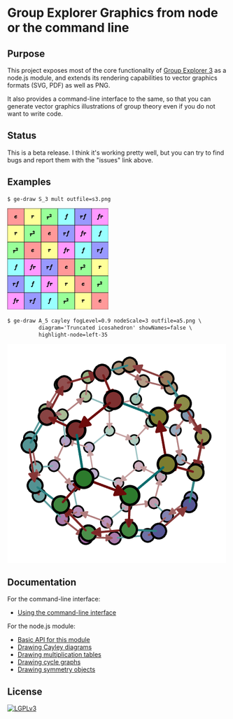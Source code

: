 
# Group Explorer Graphics from node or the command line

## Purpose

This project exposes most of the core functionality of [Group Explorer
3](https://github.com/nathancarter/group-explorer) as a node.js module, and
extends its rendering capabilities to vector graphics formats (SVG, PDF) as
well as PNG.

It also provides a command-line interface to the same, so that you can
generate vector graphics illustrations of group theory even if you do not
want to write code.

## Status

This is a beta release.  I think it's working pretty well, but you can try
to find bugs and report them with the "issues" link above.

## Examples

```
$ ge-draw S_3 mult outfile=s3.png
```

![Multiplication table resulting from previous command](docs/s3.png)

```
$ ge-draw A_5 cayley fogLevel=0.9 nodeScale=3 outfile=a5.png \
          diagram='Truncated icosahedron' showNames=false \
          highlight-node=left-35
```

![Cayley diagram resulting from previous command](docs/a5.png)

## Documentation

For the command-line interface:
 * [Using the command-line interface](docs/cli.md)

For the node.js module:
 * [Basic API for this module](docs/basic-api.md)
 * [Drawing Cayley diagrams](docs/drawing-symmetry-objects.md)
 * [Drawing multiplication tables](docs/drawing-multiplication-tables.md)
 * [Drawing cycle graphs](docs/drawing-cycle-graphs.md)
 * [Drawing symmetry objects](docs/drawing-symmetry-objects.md)

## License

[![LGPLv3](https://www.gnu.org/graphics/lgplv3-147x51.png)](https://www.gnu.org/licenses/lgpl-3.0.en.html)
